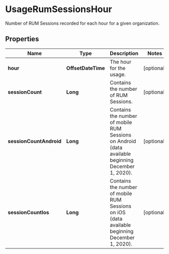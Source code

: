 # UsageRumSessionsHour

Number of RUM Sessions recorded for each hour for a given organization.

## Properties

| Name                    | Type               | Description                                                                                        | Notes      |
| ----------------------- | ------------------ | -------------------------------------------------------------------------------------------------- | ---------- |
| **hour**                | **OffsetDateTime** | The hour for the usage.                                                                            | [optional] |
| **sessionCount**        | **Long**           | Contains the number of RUM Sessions.                                                               | [optional] |
| **sessionCountAndroid** | **Long**           | Contains the number of mobile RUM Sessions on Android (data available beginning December 1, 2020). | [optional] |
| **sessionCountIos**     | **Long**           | Contains the number of mobile RUM Sessions on iOS (data available beginning December 1, 2020).     | [optional] |

